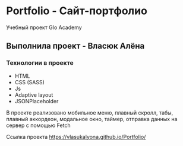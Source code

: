 # Portfolio - Сайт-портфолио

Учебный проект Glo Academy

## Выполнила проект - Власюк Алёна

### Технологии в проекте 
- HTML
- CSS (SASS)
- Js
- Adaptive layout
- JSONPlaceholder

В проекте реализовано мобильное меню, плавный скролл, табы, плавный аккордеон, модальное окно, таймер, отправка данных на сервер с помощью Fetch

Ссылка проекта https://vlasukalyona.github.io/Portfolio/
